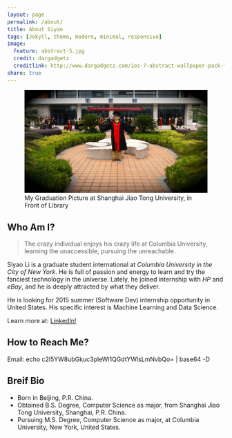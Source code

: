 ```yaml
---
layout: page
permalink: /about/
title: About Siyao
tags: [Jekyll, theme, modern, minimal, responsive]
image:
  feature: abstract-5.jpg
  credit: dargadgetz
  creditlink: http://www.dargadgetz.com/ios-7-abstract-wallpaper-pack-for-iphone-5-and-ipod-touch-retina/
share: true
---
```

<figure>
	<a href="/images/about-1.jpg"><img src="/images/about-1.jpg" alt=""></a>
	<figcaption>My Graduation Picture at Shanghai Jiao Tong University, in Front of Library</figcaption>
</figure>

## Who Am I?
>The crazy individual enjoys his crazy life at Columbia University, learning the unaccessible, pursuing the unreachable.

Siyao Li is a graduate student international at *Columbia University in the City of New York*. He is full of passion and energy to learn and try the fanciest technology in the universe. Lately, he joined internship with *HP* and *eBay*, and he is deeply attracted by what they deliver. 

He is looking for 2015 summer (Software Dev) internship opportunity in United States.
His specific interest is Machine Learning and Data Science. 

Learn more at: <a href="http://lnkd.in/bYbxPKm" class="btn btn-info">LinkedIn!</a>

## How to Reach Me?
Email: echo c2l5YW8ubGkuc3pleWl1QGdtYWlsLmNvbQo= | base64 -D

## Breif Bio
* Born in Beijing, P.R. China.
* Obtained B.S. Degree, Computer Science as major, from Shanghai Jiao Tong University, Shanghai, P.R. China.
* Pursuing M.S. Degree, Computer Science as major, at Columbia University, New York, United States.

